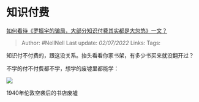 # 知识付费
[如何看待《罗振宇的骗局，大部分知识付费其实都是大忽悠》一文？](https://www.zhihu.com/question/67168122/answer/2548560011)

> Author: #NellNell 
> Last update: *02/07/2022* 
> Links: 
> Tags: 

知识付不付费的，跟这没关系。抬头看看你家书架，有多少书买来就没翻开过？

不学的付不付费都不学，想学的废墟里都能学：

![](https://pic1.zhimg.com/50/v2-04b332d710a39c5c346db98506a2e9f5_720w.jpg?source=1940ef5c)

1940年伦敦空袭后的书店废墟